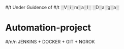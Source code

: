 #/t Under Guidence of
#/t ░V░i░m░a░l░ ░D░a░g░a░
# Automation-project
#/n/n JENKINS + DOCKER + GIT + NGROK
